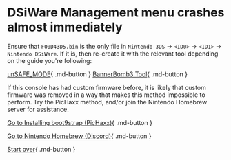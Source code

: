 # DSiWare Management menu crashes almost immediately

Ensure that `F00D43D5.bin` is the only file in `Nintendo 3DS` -> `<ID0>` -> `<ID1>` -> `Nintendo DSiWare`. If it is, then re-create it with the relevant tool depending on the guide you're following:

[unSAFE_MODE](https://3ds.nhnarwhal.com/3dstools/unsafemode.php){ .md-button } [BannerBomb3 Tool](https://3ds.nhnarwhal.com/3dstools/bannerbomb3.php){ .md-button }

If this console has had custom firmware before, it is likely that custom firmware was removed in a way that makes this method impossible to perform. Try the PicHaxx method, and/or join the Nintendo Homebrew server for assistance.

[Go to Installing boot9strap (PicHaxx)](https://3ds.hacks.guide/installing-boot9strap-(pichaxx)){ .md-button }

[Go to Nintendo Homebrew (Discord)](https://discord.gg/MWxPgEp){ .md-button }

[Start over](/){ .md-button }
